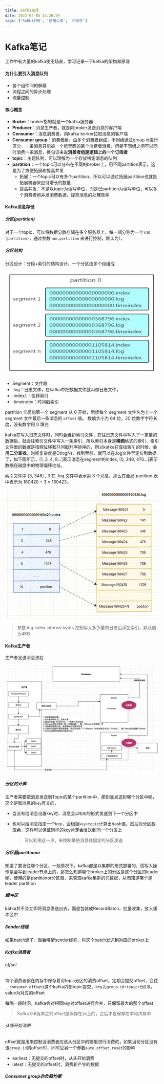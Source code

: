 ```yaml
---
title: Kafka原理
date: 2022-04-05 23:26:59
tags: ['RabbitMQ', '使用心得', '中间件']
---
```


# Kafka笔记

工作中有大量的kafka使用场景，学习记录一下kafka的架构和原理

#### 为什么要引入消息队列

- 各个组件间的解藕
- 流程之间的异步处理
- 流量控制

#### 核心概念

- **Broker**：broker指的就是一个kafka服务器
- **Producer**：消息生产者，就是向broker发送消息的客户端
- **Consumer**：消息消费者，向kafka borker拉取消息的客户端
- **Consumer group**：消费者组，由多个消费者组成，不同组通过group id进行区分，一条消息只能被一个组里面的某个消费者消费，但是不同组之间可以同时消费一条消息，换句话来说**消费者组是逻辑上的一个订阅者**
- **topic**：主题队列，可以理解为一个存放特定消息的队列
- **partition**：一个topic可以分布在不同的broker上，用不同partition表示，这是为了方便拓展和提高并发
  - 拓展：一个topic可以有多个partition，所以可以通过拓展partition也就是拓展机器来应付增长的数量
  - 提高并发：不是以topic为读写单位，而是已partition为读写单位，可以多个消费者组并发消费数据，提高消息的处理效率

#### Kafka消息存储

##### 分区(partition)

对于一个topic，可以将数据分散存储在多个服务器上，每一部分称为一个``分区(partition)``，通过参数`num.partition` 来进行控制，默认为1，

##### 分区结构

分区设计：分段+索引的结构设计，一个分区由多个段组成

![1](kafka笔记/1.png)

- Segment：文件段
- .log：日志文体，在kafka中把数据文件就叫做日志文件，
- .index/.：位移索引
- .timeindex：时间戳索引

partition 全局的第一个 segment 从 0 开始，后续每个 segment 文件名为上一个segment 文件最后一条消息的 `offset` 值。
数值大小为 64 位，20 位数字字符长度，没有数字用 0 填充

kafka在写入日志文件时，同时会维护索引文件，在往日志文件中写入了一定量的数据后，就会往索引文件中写入一条索引，所以索引本身是**稀疏**格式的索引，索引文件里的数据是按照位移和时间戳升序排序的，所以kafka在查找索引的时候，会用**二分查找**，时间复杂度是O(logN)，找到索引，就可以在.log文件里定位到数据了，如下图所示，[1, 3, 4, 8...]表示消息在segment的index, [0, 348, 476...]表示数据在磁盘中的物理偏移地址。

索引文件中 [3, 348] , 3 在 .log 文件中表示第 3 个消息，那么在全局 partition 表中表示为 160420 + 3 = 160423。

![索引结构](kafka笔记/2.png)

> 参数 log.index.interval.bytes 控制写入多少量的日志后添加索引，默认值为4KB

#### Kafka生产者

生产者发送消息流程

![生产者发送流程](kafka笔记/3.png)

##### 分区的计算

生产者需要把消息发送到Topic的某个partition中，那到底发送到哪个分区中呢，这个是和消息的`key`有关的，

- 当没有给消息设置key时，消息会以`轮询`的形式发送到下一个分区中

- 也可以给消息指定一个key，会根据`key+topic`计算出hash值，然后对分区数取余，这样可以保证同样的key肯定会发送到同一个分区上

  > 可以利用这一点，来控制某些消息往固定的分区发送

##### 分区器partitionor

知道了要发往哪个分区，一般情况下，kafka都是以集群的形式部署的，而写入操作是会写到leader节点上的，那怎么知道哪个broker上的分区是这个分区的leader呢，使用的是partitionor分区器，来获取kafka集群的元数据，从而知道哪个是leader partition

##### 缓冲区

kafka并不会立即将消息发送出去，而是包装成RecordBatch，批量收集，放入缓冲区中

##### Sender线程

如果batch满了，就会唤醒sender线程，将这个batch发送到对应的broker上



##### Kafka消费者

###### offset

每个消费者都在内存中保存着对topic分区的消费offset，定期会提交offset，会往`__consumer_offsets`这个kafka内部topic提交，key为`group.id+topic+分区号`， value为对应的offset

每隔一段时间，kafka会对相同key对offset进行合并，只保留最大的那个offset

> Kafka 0.8版本之前offset是保存在zk上的，之后才是保存在本地内存中

###### 从哪开始消费

offset就是用来控制当消费者应该从分区中的哪里进行消费的，如果当前分区没有该`group.id`的offset时，同时受另一个参数`auto.offset.reset`的影响

- earliest：无提交的offset时，从头开始消费
- latest：无提交的offset时，消费新产生的数据

##### Consumer group的负载均衡



